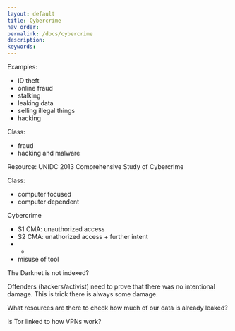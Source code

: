 ```yaml
---
layout: default
title: Cybercrime
nav_order: 
permalink: /docs/cybercrime
description: 
keywords: 
---
```


Examples: 
- ID theft
- online fraud
- stalking
- leaking data
- selling illegal things
- hacking 

Class:
-  fraud
-  hacking and malware

Resource: UNIDC 2013 Comprehensive Study of Cybercrime

Class: 
- computer focused 
- computer dependent

Cybercrime
- S1 CMA: unauthorized access
- S2 CMA: unathorized access + further intent
- + 
- misuse of tool

The Darknet is not indexed?


Offenders (hackers/activist) need to prove that there was no intentional damage. This is trick there is always some damage. 

What resources are there to check how much of our data is already leaked? 

Is Tor linked to how VPNs work?

